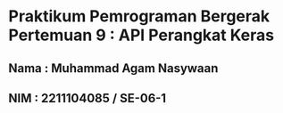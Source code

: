 # Praktikum Pemrograman Bergerak Pertemuan 9 : API Perangkat Keras
## Nama : Muhammad Agam Nasywaan
## NIM : 2211104085 / SE-06-1